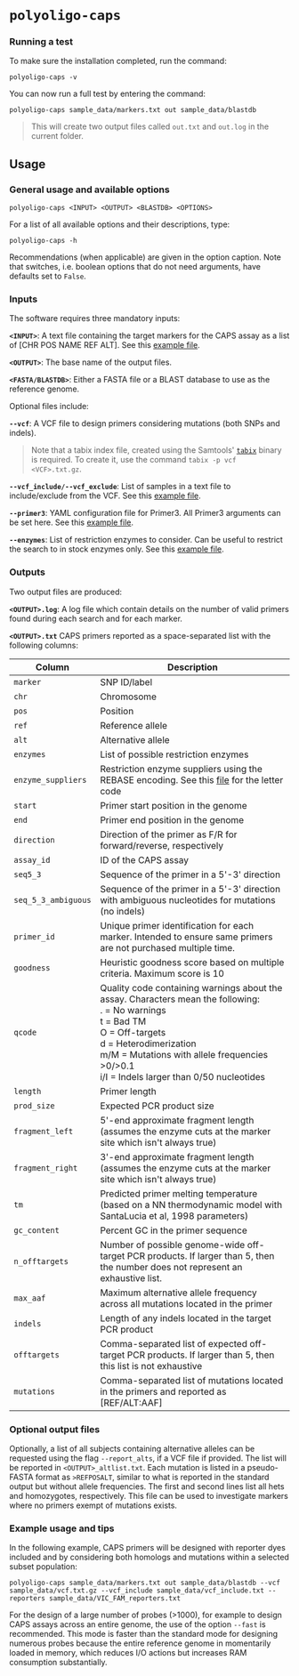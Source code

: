 # `polyoligo-caps`

### Running a test

To make sure the installation completed, run the command:

```
polyoligo-caps -v
```

You can now run a full test by entering the command:

```
polyoligo-caps sample_data/markers.txt out sample_data/blastdb
```

> This will create two output files called `out.txt` and `out.log` in the current folder.


## Usage

### General usage and available options

```
polyoligo-caps <INPUT> <OUTPUT> <BLASTDB> <OPTIONS>
```

For a list of all available options and their descriptions, type:

```
polyoligo-caps -h
```

Recommendations (when applicable) are given in the option caption. Note that switches, i.e. boolean options that do not need arguments, have defaults set to `False`.

### Inputs
The software requires three mandatory inputs:

**`<INPUT>`**: A text file containing the target markers for the CAPS assay as a list of [CHR POS NAME REF ALT]. See this [example file](sample_data/markers.txt).

**`<OUTPUT>`**: The base name of the output files.

**`<FASTA/BLASTDB>`**: Either a FASTA file or a BLAST database to use as the reference genome.

Optional files include:

**`--vcf`**: A VCF file to design primers considering mutations (both SNPs and indels).

> Note that a tabix index file, created using the Samtools' [`tabix`](http://www.htslib.org/doc/tabix.html) binary is required. To create it, use the command `tabix -p vcf <VCF>.txt.gz`.

**`--vcf_include/--vcf_exclude`**: List of samples in a text file to include/exclude from the VCF. See this [example file](sample_data/vcf_include.txt).

**`--primer3`**: YAML configuration file for Primer3. All Primer3 arguments can be set here. See this [example file](sample_data/primer3_example.yaml.txt).

**`--enzymes`**: List of restriction enzymes to consider. Can be useful to restrict the search to in stock enzymes only. See this [example file](sample_data/enzymes.txt).

### Outputs
Two output files are produced:

**`<OUTPUT>.log`**: A log file which contain details on the number of valid primers found during each search and for each marker.

**`<OUTPUT>.txt`** CAPS primers reported as a space-separated list with the following columns:

|Column|Description|
|---|---|
|`marker`|SNP ID/label|
|`chr`|Chromosome|
|`pos`|Position|
|`ref`|Reference allele|
|`alt`|Alternative allele|
|`enzymes`|List of possible restriction enzymes|
|`enzyme_suppliers`|Restriction enzyme suppliers using the REBASE encoding. See this [file](src/polyoligo/data/REBASE_suppliers.txt) for the letter code|
|`start`|Primer start position in the genome|
|`end`|Primer end position in the genome|
|`direction`|Direction of the primer as F/R for forward/reverse, respectively|
|`assay_id`|ID of the CAPS assay|
|`seq5_3`|Sequence of the primer in a 5'-3' direction|
|`seq_5_3_ambiguous`|Sequence of the primer in a 5'-3' direction with ambiguous nucleotides for mutations (no indels)|
|`primer_id`|Unique primer identification for each marker. Intended to ensure same primers are not purchased multiple time.|
|`goodness`|Heuristic goodness score based on multiple criteria. Maximum score is 10|
|`qcode`|Quality code containing warnings about the assay. Characters mean the following:<br>. =  No warnings <br>t = Bad TM<br>O = Off-targets<br>d = Heterodimerization<br>m/M = Mutations with allele frequencies >0/>0.1<br>i/I = Indels larger than 0/50 nucleotides|
|`length`|Primer length|
|`prod_size`|Expected PCR product size|
|`fragment_left`|5'-end approximate fragment length (assumes the enzyme cuts at the marker site which isn't always true)|
|`fragment_right`|3'-end approximate fragment length (assumes the enzyme cuts at the marker site which isn't always true)|
|`tm`|Predicted primer melting temperature (based on a NN thermodynamic model with SantaLucia et al, 1998 parameters)|
|`gc_content`|Percent GC in the primer sequence|
|`n_offtargets`|Number of possible genome-wide off-target PCR products. If larger than 5, then the number does not represent an exhaustive list.|
|`max_aaf`|Maximum alternative allele frequency across all mutations located in the primer|
|`indels`|Length of any indels located in the target PCR product|
|`offtargets`|Comma-separated list of expected off-target PCR products. If larger than 5, then this list is not exhaustive|
|`mutations`|Comma-separated list of mutations located in the primers and reported as [REF/ALT:AAF]|

### Optional output files
Optionally, a list of all subjects containing alternative alleles can be requested using the flag `--report_alts`, if a VCF file if provided. The list will be reported in `<OUTPUT>_altlist.txt`. Each mutation is listed in a pseudo-FASTA format as `>REFPOSALT`, similar to what is reported in the standard output but without allele frequencies. The first and second lines list all hets and homozygotes, respectively. This file can be used to investigate markers where no primers exempt of mutations exists.

### Example usage and tips
In the following example, CAPS primers will be designed with reporter dyes included and by considering both homologs and mutations within a selected subset population:

```
polyoligo-caps sample_data/markers.txt out sample_data/blastdb --vcf sample_data/vcf.txt.gz --vcf_include sample_data/vcf_include.txt --reporters sample_data/VIC_FAM_reporters.txt
```

For the design of a large number of probes (>1000), for example to design CAPS assays across an entire genome, the use of the option `--fast` is recommended. This mode is faster than the standard mode for designing numerous probes because the entire reference genome in momentarily loaded in memory, which reduces I/O actions but increases RAM consumption substantially.
